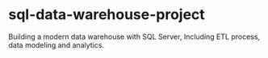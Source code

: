 # sql-data-warehouse-project
Building a modern data warehouse with SQL Server, Including ETL process, data modeling and analytics.
